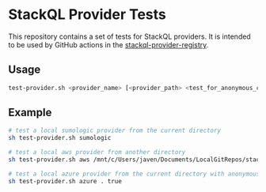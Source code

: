 # StackQL Provider Tests

This repository contains a set of tests for StackQL providers. It is intended to be used by GitHub actions in the [stackql-provider-registry](https://github.com/stackql/stackql-provider-registry).  

## Usage

```bash
test-provider.sh <provider_name> [<provider_path> <test_for_anonymous_cols>]
```

## Example

```bash
# test a local sumologic provider from the current directory
sh test-provider.sh sumologic
```

```bash
# test a local aws provider from another directory
sh test-provider.sh aws /mnt/c/Users/javen/Documents/LocalGitRepos/stackql/local-registry
```

```bash
# test a local azure provider from the current directory with anonymous column checks
sh test-provider.sh azure . true
```
